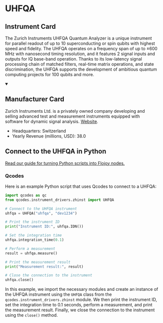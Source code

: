 
# UHFQA

## Instrument Card

The Zurich Instruments UHFQA Quantum Analyzer is a unique instrument for parallel readout of up to 10 superconducting or spin qubits with highest speed and fidelity. The UHFQA operates on a frequency span of up to ±600 MHz with nanosecond timing resolution, and it features 2 signal inputs and outputs for IQ base-band operation. Thanks to its low-latency signal processing chain of matched filters, real-time matrix operations, and state discrimination, the UHFQA supports the development of ambitious quantum computing projects for 100 qubits and more.

<details open>
<summary><h2>Manufacturer Card</h2></summary>
Zurich Instruments Ltd. is a privately owned company developing and selling advanced test and measurement instruments equipped with software for dynamic signal analysis. <a href=https://www.zhinst.com/americas/en>Website</a>.
<br>
<ul>
  <li>Headquarters: Switzerland</li>
  <li>Yearly Revenue (millions, USD): 38.0</li>
</ul>
</details>

## Connect to the UHFQA in Python

[Read our guide for turning Python scripts into Flojoy nodes.](https://docs.flojoy.ai/custom-nodes/creating-custom-node/)


### Qcodes

Here is an example Python script that uses Qcodes to connect to a UHFQA:

```python
import qcodes as qc
from qcodes.instrument_drivers.zhinst import UHFQA

# Connect to the UHFQA instrument
uhfqa = UHFQA("uhfqa", "dev1234")

# Print the instrument ID
print("Instrument ID:", uhfqa.IDN())

# Set the integration time
uhfqa.integration_time(0.1)

# Perform a measurement
result = uhfqa.measure()

# Print the measurement result
print("Measurement result:", result)

# Close the connection to the instrument
uhfqa.close()
```

In this example, we import the necessary modules and create an instance of the UHFQA instrument using the `UHFQA` class from the `qcodes.instrument_drivers.zhinst` module. We then print the instrument ID, set the integration time to 0.1 seconds, perform a measurement, and print the measurement result. Finally, we close the connection to the instrument using the `close()` method.

